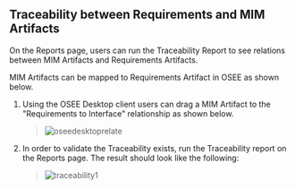## Traceability between Requirements and MIM Artifacts

On the Reports page, users can run the Traceability Report to see relations between MIM Artifacts and Requirements Artifacts.

MIM Artifacts can be mapped to Requirements Artifact in OSEE as shown below.

1. Using the OSEE Desktop client users can drag a MIM Artifact to the "Requirements to Interface" relationship as shown below.
   &nbsp;
    > ![oseedesktoprelate](../../../osee/assets/images/mim/oseedesktoprelate.jpg)
2. In order to validate the Traceability exists, run the Traceability report on the Reports page. The result should look like the following:
   &nbsp;
    > ![traceability1](../../../osee/assets/images/mim/traceability1.jpg)
